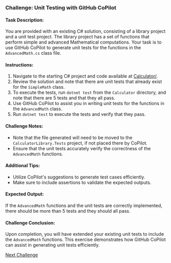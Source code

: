 ### Challenge: Unit Testing with GitHub CoPilot

#### Task Description:
You are provided with an existing C# solution, consisting of a library project and a unit test project. The library project has a set of functions that perform simple and advanced Mathematical computations. Your task is to use GitHub CoPilot to generate unit tests for the functions in the `AdvancedMath.cs` class file.

#### Instructions:
1. Navigate to the starting C# project and code available at [Calculator/](Calcualtor/).
2. Review the solution and note that there are unit tests that already exist for the `SimpleMath` class.
3. To execute the tests, run `dotnet test` from the `Calculator` directory, and note that there are 5 tests and that they all pass.
4. Use GitHub CoPilot to assist you in writing unit tests for the functions in the `AdvancedMath` class.
5. Run `dotnet test` to execute the tests and verify that they pass.

#### Challenge Notes:
- Note that the file generated will need to be moved to the `CalculatorLibrary.Tests` project, if not placed there by CoPilot.
- Ensure that the unit tests accurately verify the correctness of the `AdvancedMath` functions.

#### Additional Tips:
- Utilize CoPilot's suggestions to generate test cases efficiently.
- Make sure to include assertions to validate the expected outputs.

#### Expected Output:
If the `AdvancedMath` functions and the unit tests are correctly implemented, there should be more than 5 tests and they should all pass.

#### Challenge Conclusion:
Upon completion, you will have extended your existing unit tests to include the `AdvancedMath` functions. This exercise demonstrates how GitHub CoPilot can assist in generating unit tests efficiently.

[Next Challenge](../03%20-%20Code%20Refactoring%20for%20Readability%20-%20Python/README.md)